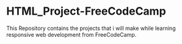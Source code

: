 # HTML_Project-FreeCodeCamp
This Repository contains the projects that i will make while learning responsive web development from FreeCodeCamp.
